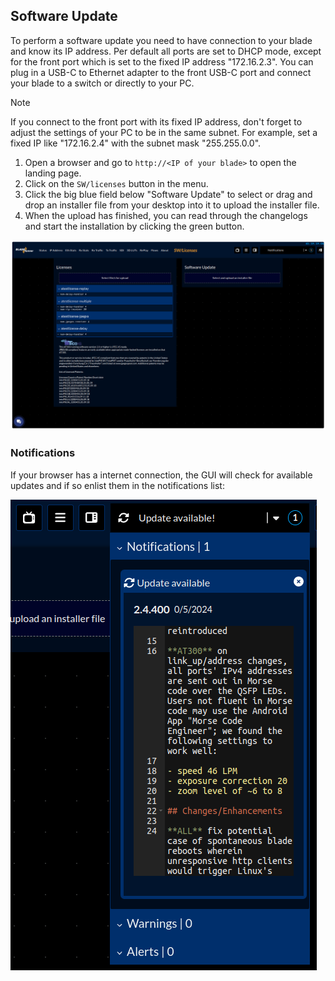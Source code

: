 ## Software Update

To perform a software update you need to have connection to your blade and know its IP address. Per default all ports are set to DHCP mode, except for the front port which is set to the fixed IP address "172.16.2.3". You can plug in a USB-C to Ethernet adapter to the front USB-C port and connect your blade to a switch or directly to your PC. 

> [!NOTE]
> If you connect to the front port with its fixed IP address, don't forget to adjust the settings of your PC to be in the same subnet. For example, set a fixed IP like "172.16.2.4" with the subnet mask "255.255.0.0".

1. Open a browser and go to `http://<IP of your blade>` to open the landing page.
1. Click on the `SW/licenses` button in the menu.
1. Click the big blue field below "Software Update" to select or drag and drop an installer file from your desktop into it to upload the installer file.
1. When the upload has finished, you can read through the changelogs and start the installation by clicking the green button.

![Landing Page - SW/Licenses Section](gui-swu.png)

### Notifications

If your browser has a internet connection, the GUI will check for available updates and if so enlist them in the notifications list:

![Landing Page - Notifications](gui-software-notification.png)

